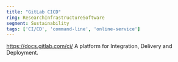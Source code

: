 ```yaml
---
title: "GitLab CICD"
ring: ResearchInfrastructureSoftware
segment: Sustainability
tags: ['CI/CD', 'command-line', 'online-service']
---
```

https://docs.gitlab.com/ci/
A platform for Integration, Delivery and Deployment.
